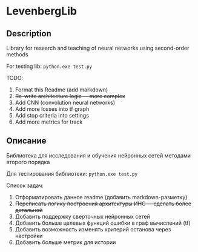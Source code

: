 # LevenbergLib

## Description

Library for research and teaching of neural networks using second-order methods

For testing lib: `python.exe test.py`

TODO:

1. Format this Readme (add markdown)
2. ~~Re-write architecture logic -- more complex~~
3. Add CNN (convolution neural networks)
4. Add more losses into tf graph
5. Add stop criteria into settings
6. Add more metrics for track

## Описание

Библиотека для исследования и обучения нейронных сетей методами второго порядка

Для тестирования библиотеки: `python.exe test.py`

Список задач:

1. Отформатировать данное readme (добавить markdown-разметку)
2. ~~Переписать логику построения архитектуры ИНС -- сделать более детальной~~
3. Добавить поддержку сверточных нейронных сетей
4. Добавить больше целевых функций ошибки в граф вычислений (tf)
5. Добавить возможность изменять критерий останова через настройки
6. Добавить больше метрик для истории
